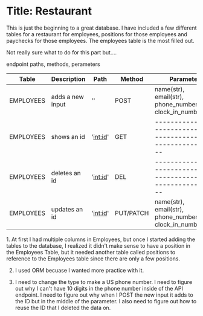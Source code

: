 <h1>Title: Restaurant</h1>

<p>This is just the beginning to a great database.
    I have included a few different tables for a restaurant 
    for employees, positions for those employees and paychecks for those employees. 
    The employees table is the most filled out.
</p>


<p>Not really sure what to do for this part but....</p>

endpoint paths, methods, perameters 

| Table     |   Description    |     Path      |   Method  |  Parameter                                                     |
| --------- | ---------------- | ------------- |  -------  | -------------------------------------------------------------- |
| EMPLOYEES | adds a new input |      ''       |    POST   | name(str), email(str), phone_number(int), clock_in_number(int) |
| EMPLOYEES | shows an id      |   '<int:id>'  |    GET    | -------------------------------------------------------------- |
| EMPLOYEES | deletes an id    |   '<int:id>'  |    DEL    | -------------------------------------------------------------- |
| EMPLOYEES | updates an id    |   '<int:id>'  | PUT/PATCH | name(str), email(str), phone_number(int), clock_in_number(int) |



<p> 1. At first I had multiple columns in Employees, but once I started adding the tables to
the database, I realized it didn't make sense to have a position in the Employees Table, but it
needed another table called positions to reference to the Employees table since there are
only a few positions.

2. I used ORM becuase I wanted more practice with it.

3. I need to change the type to make a US phone number. I need to figure out why I can't have 10 digits in
the phone number inside of the API endpoint. I need to figure out why when I POST the new input
it adds to the ID but in the middle of the parameter. I also need to figure out how to reuse the ID that I 
deleted the data on.